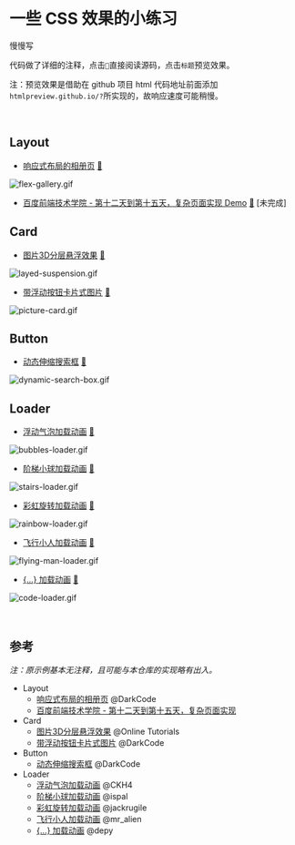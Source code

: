 # 一些 CSS 效果的小练习

慢慢写

代码做了详细的注释，点击`📃`直接阅读源码，点击`标题`预览效果。

注：预览效果是借助在 github 项目 html 代码地址前面添加`htmlpreview.github.io/?`所实现的，故响应速度可能稍慢。

<br/>

## Layout

- [响应式布局的相册页](http://htmlpreview.github.io/?https://github.com/ceynri/front-end-practice/blob/master/layout/FlexGallery/flex-gallery.html) [📃](layout/FlexGallery/)

![flex-gallery.gif](https://i.loli.net/2019/10/20/ZdIhac731tEyQYW.gif)

- [百度前端技术学院 - 第十二天到第十五天，复杂页面实现 Demo](http://htmlpreview.github.io/?https://github.com/ceynri/front-end-practice/blob/master/layout/BaiduFE-day12-15/index.html) [📃](layout/BaiduFE-day12-15/)  [未完成]

## Card

- [图片3D分层悬浮效果](http://htmlpreview.github.io/?https://github.com/ceynri/front-end-practice/blob/master/card/SuspendedLayer/suspended-layer.html) [📃](card/SuspendedLayer/)

![layed-suspension.gif](https://i.loli.net/2019/10/13/DU6VlXijBgbqsyt.gif)

- [带浮动按钮卡片式图片](http://htmlpreview.github.io/?https://github.com/ceynri/front-end-practice/blob/master/card/PictureCard/picture-card.html) [📃](card/PictureCard/)

![picture-card.gif](https://i.loli.net/2019/10/19/qBlTefQOL29on1V.gif)

## Button

- [动态伸缩搜索框](http://htmlpreview.github.io/?https://github.com/ceynri/front-end-practice/blob/master/button/DynamicSearchBox/dynamic-search-box.html) [📃](button/DynamicSearchBox/)

![dynamic-search-box.gif](https://i.loli.net/2019/10/19/ZfNIvq1BOueShAr.gif)

## Loader

- [浮动气泡加载动画](http://htmlpreview.github.io/?https://github.com/ceynri/front-end-practice/blob/master/loader/bubbles-loader.html) [📃](loader/bubbles-loader.html)

![bubbles-loader.gif](https://i.loli.net/2019/10/13/Ezmo5FNUhQeVR7I.gif)

- [阶梯小球加载动画](http://htmlpreview.github.io/?https://github.com/ceynri/front-end-practice/blob/master/loader/stairs-loader.html) [📃](loader/stairs-loader.html)

![stairs-loader.gif](https://i.loli.net/2019/10/13/MEXaYj7uDpPibsg.gif)

- [彩虹旋转加载动画](http://htmlpreview.github.io/?https://github.com/ceynri/front-end-practice/blob/master/loader/rainbow-loader.html) [📃](loader/rainbow-loader.html)

![rainbow-loader.gif](https://i.loli.net/2019/10/13/Yo4xgtRiUBjQNIK.gif)

- [飞行小人加载动画](http://htmlpreview.github.io/?https://github.com/ceynri/front-end-practice/blob/master/loader/flying-man-loader.html) [📃](loader/flying-man-loader.html)

![flying-man-loader.gif](https://i.loli.net/2019/10/13/CFUw3xBz7vtiRJD.gif)

- [{...} 加载动画](http://htmlpreview.github.io/?https://github.com/ceynri/front-end-practice/blob/master/loader/code-loader.html) [📃](loader/code-loader.html)

![code-loader.gif](https://i.loli.net/2019/10/13/fYPXKIgv1mF4srD.gif)

<br/>

## 参考

*注：原示例基本无注释，且可能与本仓库的实现略有出入。*

- Layout
  - [响应式布局的相册页](https://www.youtube.com/watch?v=mkqRpPdnggw) @DarkCode
  - [百度前端技术学院 - 第十二天到第十五天，复杂页面实现](http://ife.baidu.com/course/detail/id/44)
- Card
  - [图片3D分层悬浮效果](https://www.youtube.com/watch?v=WF68FcI21es) @Online Tutorials
  - [带浮动按钮卡片式图片](https://www.youtube.com/watch?v=b8e6D7oBf4g) @DarkCode
- Button
  - [动态伸缩搜索框](https://www.youtube.com/watch?v=v1PeTDrw6OY) @DarkCode
- Loader
  - [浮动气泡加载动画](https://codepen.io/CKH4/pen/ZGNyep/) @CKH4
  - [阶梯小球加载动画](http://codepen.io/ispal/pen/mVaaJe/) @ispal
  - [彩虹旋转加载动画](https://codepen.io/jackrugile/pen/JddmaX/) @jackrugile
  - [飞行小人加载动画](https://codepen.io/mr_alien/pen/FDLjg) @mr_alien
  - [{...} 加载动画](http://codepen.io/depy/pen/Gqtwv/) @depy

<br/>

